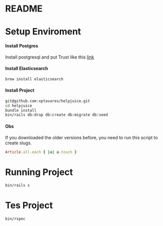 # README

# Setup Enviroment

#### Install Postgres

Install postgresql and put Trust like this [link](http://stackoverflow.com/questions/12387866/postgres-9-2-database-asks-for-password-despite-open-trust-settings)

#### Install Elasticsearch

```bash
brew install elasticsearch
```

#### Install Project

```bash
git@github.com:xptavares/helpjuice.git
cd helpjuice
bundle install
bin/rails db:drop db:create db:migrate db:seed
```

#### Obs
If you downloaded the older versions before, you need to run this script to create slugs.
```ruby
Article.all.each { |a| a.touch }
```

# Running Project

```bash
bin/rails s
```

# Tes Project

```bash
bin/rspec
```
